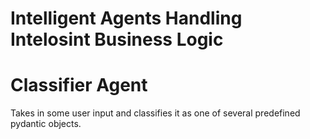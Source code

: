 # Intelligent Agents Handling Intelosint Business Logic

# Classifier Agent
Takes in some user input and classifies it as one of several predefined pydantic objects.